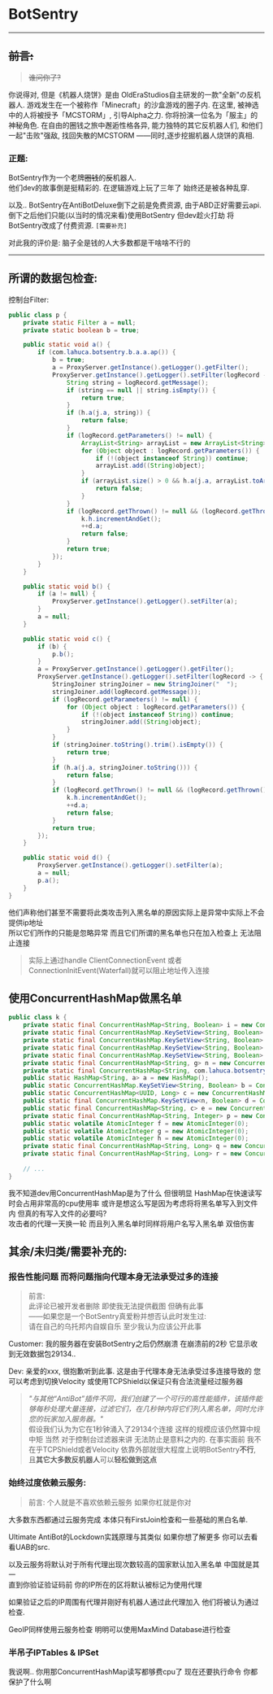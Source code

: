 # BotSentry

---

## ~~前言:~~

> ~~谁问你了?~~

你说得对, 但是《机器人烧饼》是由 OldEraStudios自主研发的一款"全新"の反机器人.
游戏发生在一个被称作「Minecraft」的沙盒游戏的圈子内.
在这里, 被神选中的人将被授予「MCSTORM」, 引导Alpha之力.
你将扮演一位名为「服主」的神秘角色. 
在自由的圈钱之旅中邂逅性格各异, 能力独特的其它反机器人们,
和他们一起"击败"强敌, 找回失散的MCSTORM
——同时,逐步挖掘机器人烧饼的真相.

### 正题:

BotSentry作为一个老牌~~圈钱~~的~~反~~机器人.  
他们dev的故事倒是挺精彩的. 在逻辑游戏上玩了三年了 始终还是被各种乱穿.  

以及.. BotSentry在AntiBotDeluxe倒下之前是免费资源, 由于ABD正好需要云api. 
倒下之后他们只能(以当时的情况来看)使用BotSentry 但dev趁火打劫 
将BotSentry改成了付费资源. `[需要补充]`

对此我的评价是: 脑子全是钱的人大多数都是干啥啥不行的

---

## 所谓的数据包检查:

控制台Filter:
```java
public class p {
    private static Filter a = null;
    private static boolean b = true;

    public static void a() {
        if (com.lahuca.botsentry.b.a.a.ap()) {
            b = true;
            a = ProxyServer.getInstance().getLogger().getFilter();
            ProxyServer.getInstance().getLogger().setFilter(logRecord -> {
                String string = logRecord.getMessage();
                if (string == null || string.isEmpty()) {
                    return true;
                }
                if (h.a(j.a, string)) {
                    return false;
                }
                if (logRecord.getParameters() != null) {
                    ArrayList<String> arrayList = new ArrayList<String>();
                    for (Object object : logRecord.getParameters()) {
                        if (!(object instanceof String)) continue;
                        arrayList.add((String)object);
                    }
                    if (arrayList.size() > 0 && h.a(j.a, arrayList.toArray(new String[0]))) {
                        return false;
                    }
                }
                if (logRecord.getThrown() != null && (logRecord.getThrown() instanceof IndexOutOfBoundsException || logRecord.getThrown() instanceof BadPacketException || logRecord.getThrown() instanceof IllegalArgumentException || logRecord.getThrown() instanceof IllegalStateException || logRecord.getThrown() instanceof QuietException)) {
                    k.h.incrementAndGet();
                    ++d.a;
                    return false;
                }
                return true;
            });
        }
    }

    public static void b() {
        if (a != null) {
            ProxyServer.getInstance().getLogger().setFilter(a);
        }
        a = null;
    }

    public static void c() {
        if (b) {
            p.b();
        }
        a = ProxyServer.getInstance().getLogger().getFilter();
        ProxyServer.getInstance().getLogger().setFilter(logRecord -> {
            StringJoiner stringJoiner = new StringJoiner("  ");
            stringJoiner.add(logRecord.getMessage());
            if (logRecord.getParameters() != null) {
                for (Object object : logRecord.getParameters()) {
                    if (!(object instanceof String)) continue;
                    stringJoiner.add((String)object);
                }
            }
            if (stringJoiner.toString().trim().isEmpty()) {
                return true;
            }
            if (h.a(j.a, stringJoiner.toString())) {
                return false;
            }
            if (logRecord.getThrown() != null && (logRecord.getThrown() instanceof IndexOutOfBoundsException || logRecord.getThrown() instanceof BadPacketException || logRecord.getThrown() instanceof IllegalArgumentException || logRecord.getThrown() instanceof IllegalStateException || logRecord.getThrown() instanceof QuietException)) {
                k.h.incrementAndGet();
                ++d.a;
                return false;
            }
            return true;
        });
    }

    public static void d() {
        ProxyServer.getInstance().getLogger().setFilter(a);
        a = null;
        p.a();
    }
}
```

他们声称他们甚至不需要将此类攻击列入黑名单的原因实际上是异常中实际上不会提供ip地址  
所以它们所作的只能是忽略异常 而且它们所谓的黑名单也只在加入检查上 无法阻止连接

> 实际上通过handle ClientConnectionEvent 或者 ConnectionInitEvent(Waterfall)就可以阻止地址传入连接

## 使用ConcurrentHashMap做黑名单

```java
public class k {
    private static final ConcurrentHashMap<String, Boolean> i = new ConcurrentHashMap();
    private static final ConcurrentHashMap.KeySetView<String, Boolean> j = ConcurrentHashMap.newKeySet();
    private static final ConcurrentHashMap.KeySetView<String, Boolean> k = ConcurrentHashMap.newKeySet();
    private static final ConcurrentHashMap.KeySetView<String, Boolean> l = ConcurrentHashMap.newKeySet();
    private static final ConcurrentHashMap.KeySetView<String, Boolean> m = ConcurrentHashMap.newKeySet();
    private static final ConcurrentHashMap<String, g> n = new ConcurrentHashMap();
    private static final ConcurrentHashMap<String, com.lahuca.botsentry.b.a> o = new ConcurrentHashMap();
    public static HashMap<String, a> a = new HashMap();
    public static ConcurrentHashMap.KeySetView<String, Boolean> b = ConcurrentHashMap.newKeySet();
    public static ConcurrentHashMap<UUID, Long> c = new ConcurrentHashMap();
    public static final ConcurrentHashMap.KeySetView<n, Boolean> d = ConcurrentHashMap.newKeySet();
    public static final ConcurrentHashMap<String, c> e = new ConcurrentHashMap();
    private static final ConcurrentHashMap<String, Integer> p = new ConcurrentHashMap();
    public static volatile AtomicInteger f = new AtomicInteger(0);
    public static volatile AtomicInteger g = new AtomicInteger(0);
    public static volatile AtomicInteger h = new AtomicInteger(0);
    private static final ConcurrentHashMap<String, Long> q = new ConcurrentHashMap();
    private static final ConcurrentHashMap<String, Long> r = new ConcurrentHashMap();
    
    // ...
}
```

我不知道dev用ConcurrentHashMap是为了什么 但很明显 HashMap在快速读写时会占用非常高的cpu使用率 或许是想这么写是因为考虑将将黑名单写入到文件内 但真的有写入文件的必要吗?  
攻击者的代理一天换一轮 而且列入黑名单时同样将用户名写入黑名单 双倍伤害

## 其余/未归类/需要补充的:

### 报告性能问题 而将问题指向代理本身无法承受过多的连接

> 前言:  
> 此评论已被开发者删除 即使我无法提供截图 但确有此事  
> ——如果您是一个BotSentry真爱粉并想否认此时发生过:  
> 请在自己的乌托邦内自娱自乐 至少我认为应该公开此事

Customer: 我的服务器在安装BotSentry之后仍然崩溃 在崩溃前的2秒 它显示收到无效数据包29134..

Dev: 亲爱的xxx, 很抱歉听到此事. 这是由于代理本身无法承受过多连接导致的
您可以考虑到切换Velocity 或使用TCPShield以保证只有合法流量经过服务器

> *"与其他“AntiBot”插件不同，我们创建了一个可行的高性能插件，该插件能够每秒处理大量连接，过滤它们，在几秒钟内将它们列入黑名单，同时允许您的玩家加入服务器。"*  
> 假设我们认为为它在1秒钟涌入了29134个连接 这样的规模应该仍然算中规中矩 当然 对于控制台过滤器来讲 无法防止是意料之内的. 在事实面前 我不在乎TCPShield或者Velocity
> 依靠外部就很大程度上说明BotSentry**不行**, 且**其它大多数反机器人**可以**轻松做到这点**

### 始终过度依赖云服务:

> 前言: 个人就是不喜欢依赖云服务 如果你杠就是你对

大多数东西都通过云服务完成 本体只有FirstJoin检查和一些基础的黑白名单.

Ultimate AntiBot的Lockdown实践原理与其类似 如果你想了解更多 你可以去看看UAB的src.

以及云服务将默认对于所有代理出现次数较高的国家默认加入黑名单 中国就是其一  
直到你验证验证码前 你的IP所在的区将默认被标记为使用代理

如果验证之后的IP周围有代理并刚好有机器人通过此代理加入 他们将被认为通过检查.

GeoIP同样使用云服务检查 明明可以使用MaxMind Database进行检查

### 半吊子IPTables & IPSet

我说啊.. 你用那ConcurrentHashMap读写都够费cpu了 现在还要执行命令 你都保护了什么啊

